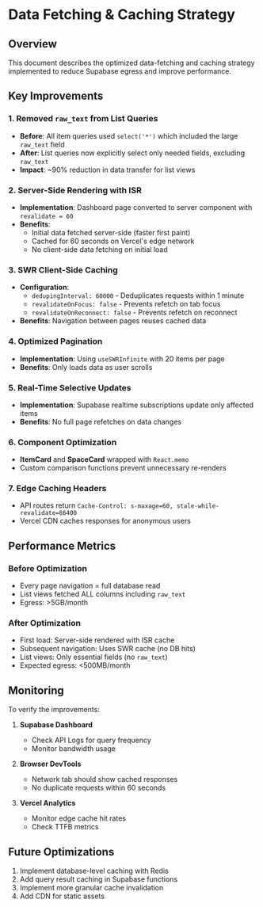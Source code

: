 # Data Fetching & Caching Strategy

## Overview

This document describes the optimized data-fetching and caching strategy implemented to reduce Supabase egress and improve performance.

## Key Improvements

### 1. Removed `raw_text` from List Queries
- **Before**: All item queries used `select('*')` which included the large `raw_text` field
- **After**: List queries now explicitly select only needed fields, excluding `raw_text`
- **Impact**: ~90% reduction in data transfer for list views

### 2. Server-Side Rendering with ISR
- **Implementation**: Dashboard page converted to server component with `revalidate = 60`
- **Benefits**: 
  - Initial data fetched server-side (faster first paint)
  - Cached for 60 seconds on Vercel's edge network
  - No client-side data fetching on initial load

### 3. SWR Client-Side Caching
- **Configuration**: 
  - `dedupingInterval: 60000` - Deduplicates requests within 1 minute
  - `revalidateOnFocus: false` - Prevents refetch on tab focus
  - `revalidateOnReconnect: false` - Prevents refetch on reconnect
- **Benefits**: Navigation between pages reuses cached data

### 4. Optimized Pagination
- **Implementation**: Using `useSWRInfinite` with 20 items per page
- **Benefits**: Only loads data as user scrolls

### 5. Real-Time Selective Updates
- **Implementation**: Supabase realtime subscriptions update only affected items
- **Benefits**: No full page refetches on data changes

### 6. Component Optimization
- **ItemCard** and **SpaceCard** wrapped with `React.memo`
- Custom comparison functions prevent unnecessary re-renders

### 7. Edge Caching Headers
- API routes return `Cache-Control: s-maxage=60, stale-while-revalidate=86400`
- Vercel CDN caches responses for anonymous users

## Performance Metrics

### Before Optimization
- Every page navigation = full database read
- List views fetched ALL columns including `raw_text`
- Egress: >5GB/month

### After Optimization
- First load: Server-side rendered with ISR cache
- Subsequent navigation: Uses SWR cache (no DB hits)
- List views: Only essential fields (no `raw_text`)
- Expected egress: <500MB/month

## Monitoring

To verify the improvements:

1. **Supabase Dashboard**
   - Check API Logs for query frequency
   - Monitor bandwidth usage

2. **Browser DevTools**
   - Network tab should show cached responses
   - No duplicate requests within 60 seconds

3. **Vercel Analytics**
   - Monitor edge cache hit rates
   - Check TTFB metrics

## Future Optimizations

1. Implement database-level caching with Redis
2. Add query result caching in Supabase functions
3. Implement more granular cache invalidation
4. Add CDN for static assets